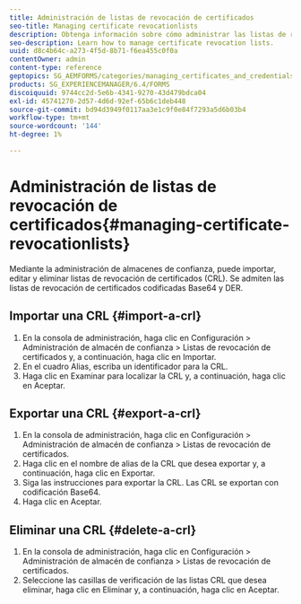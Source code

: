 ```yaml
---
title: Administración de listas de revocación de certificados
seo-title: Managing certificate revocationlists
description: Obtenga información sobre cómo administrar las listas de revocación de certificados.
seo-description: Learn how to manage certificate revocation lists.
uuid: d8c4b64c-a273-4f5d-8b71-f6ea455c0f0a
contentOwner: admin
content-type: reference
geptopics: SG_AEMFORMS/categories/managing_certificates_and_credentials
products: SG_EXPERIENCEMANAGER/6.4/FORMS
discoiquuid: 9744cc2d-5e6b-4341-9270-43d479bdca04
exl-id: 45741270-2d57-4d6d-92ef-65b6c1deb448
source-git-commit: bd94d3949f0117aa3e1c9f0e84f7293a5d6b03b4
workflow-type: tm+mt
source-wordcount: '144'
ht-degree: 1%

---
```


# Administración de listas de revocación de certificados{#managing-certificate-revocationlists}

Mediante la administración de almacenes de confianza, puede importar, editar y eliminar listas de revocación de certificados (CRL). Se admiten las listas de revocación de certificados codificadas Base64 y DER.

## Importar una CRL {#import-a-crl}

1. En la consola de administración, haga clic en Configuración > Administración de almacén de confianza > Listas de revocación de certificados y, a continuación, haga clic en Importar.
1. En el cuadro Alias, escriba un identificador para la CRL.
1. Haga clic en Examinar para localizar la CRL y, a continuación, haga clic en Aceptar.

## Exportar una CRL {#export-a-crl}

1. En la consola de administración, haga clic en Configuración > Administración de almacén de confianza > Listas de revocación de certificados.
1. Haga clic en el nombre de alias de la CRL que desea exportar y, a continuación, haga clic en Exportar.
1. Siga las instrucciones para exportar la CRL. Las CRL se exportan con codificación Base64.
1. Haga clic en Aceptar.

## Eliminar una CRL {#delete-a-crl}

1. En la consola de administración, haga clic en Configuración > Administración de almacén de confianza > Listas de revocación de certificados.
1. Seleccione las casillas de verificación de las listas CRL que desea eliminar, haga clic en Eliminar y, a continuación, haga clic en Aceptar.
